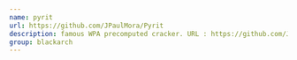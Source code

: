 ```yaml
---
name: pyrit
url: https://github.com/JPaulMora/Pyrit
description: famous WPA precomputed cracker. URL : https://github.com/JPaulMora/Pyrit Groups : blackarch blackarch-cracker blackarch-wireless
group: blackarch
---
```


